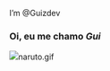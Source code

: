I’m @Guizdev

<!---
Guizdev/Guizdev is a ✨ special ✨ repository because its `README.md` (this file) appears on your GitHub profile.
You can click the Preview link to take a look at your changes.
--->
### Oi, eu me chamo *Gui*

![](link)naruto.gif